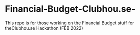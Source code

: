 # Financial-Budget-Clubhou.se-
This repo is for those working on the Financial Budget stuff for theClubhou.se Hackathon (FEB 2022)
